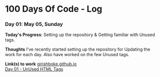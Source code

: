 # 100 Days Of Code - Log

### Day 01: May 05, Sunday

**Today's Progress**: Setting up the repository & Getting familiar with Unused tags.

**Thoughts** I've recently started setting up the repository for Updating the work for each day. Also have worked on the few Unused tags.

**Link(s) to work**
<a href="https://www.girishboke.github.io">girishboke.github.io</a> <br />
<a href="https://www.girishboke.github.io/day01/index.html">Day 01 - UnUsed HTML Tags </a>

